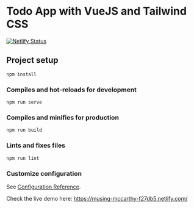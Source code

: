 # Todo App with VueJS and Tailwind CSS

[![Netlify Status](https://api.netlify.com/api/v1/badges/5f76f712-b307-4fc0-8bc6-dec4d111554d/deploy-status)](https://app.netlify.com/sites/musing-mccarthy-f27db5/deploys)

## Project setup
```
npm install
```

### Compiles and hot-reloads for development
```
npm run serve
```

### Compiles and minifies for production
```
npm run build
```

### Lints and fixes files
```
npm run lint
```

### Customize configuration
See [Configuration Reference](https://cli.vuejs.org/config/).

Check the live demo here: https://musing-mccarthy-f27db5.netlify.com/


